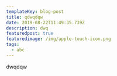 ```yaml
---
templateKey: blog-post
title: qdwqdqw
date: 2019-08-22T11:49:35.739Z
description: dwq
featuredpost: true
featuredimage: /img/apple-touch-icon.png
tags:
  - abc
---
```

dwqdqw
